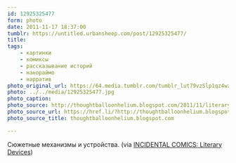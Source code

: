 ```yaml
---
id: 12925325477
form: photo
date: 2011-11-17 18:37:00
tumblr: https://untitled.urbansheep.com/post/12925325477/
title:
tags:
    - картинки
    - комиксы
    - рассказывание историй
    - нанораймо
    - нарратив
photo_original_url: https://64.media.tumblr.com/tumblr_lut79vzSlp1qz4wzio1_640.jpg
photo: ../../media/12925325477.jpg
photo_caption:
photo_source: http://thoughtballoonhelium.blogspot.com/2011/11/literary-devices.html
photo_source_url: https://href.li/?http://thoughtballoonhelium.blogspot.com/2011/11/literary-devices.html
photo_source_title: thoughtballoonhelium.blogspot.com

---
```


<p>Сюжетные механизмы и устройства. (via <a href="http://thoughtballoonhelium.blogspot.com/2011/11/literary-devices.html">INCIDENTAL COMICS: Literary Devices</a>)</p>
